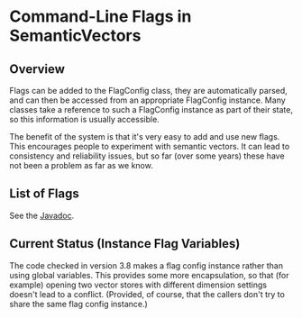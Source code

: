 # Command-Line Flags in SemanticVectors #

## Overview ##

Flags can be added to the FlagConfig class, they are automatically parsed, and can then be accessed from an appropriate FlagConfig instance. Many classes take a reference to such a FlagConfig instance as part of their state, so this information is usually accessible.

The benefit of the system is that it's very easy to add and use new flags. This encourages people to experiment with semantic vectors. It can lead to consistency and reliability issues, but so far (over some years) these have not been a problem as far as we know.

## List of Flags ##

See the [Javadoc](http://semanticvectors.googlecode.com/svn/javadoc/latest-stable/pitt/search/semanticvectors/FlagConfig.html).

## Current Status (Instance Flag Variables) ##

The code checked in version 3.8 makes a flag config instance rather than using global variables. This provides some more encapsulation, so that (for example) opening two vector stores with different dimension settings doesn't lead to a conflict. (Provided, of course, that the callers don't try to share the same flag config instance.)